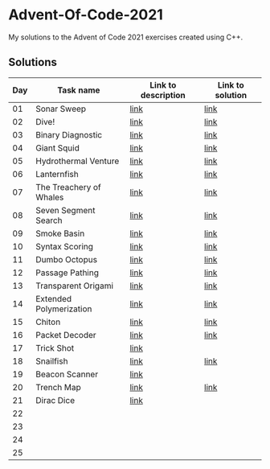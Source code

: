 # Advent-Of-Code-2021
My solutions to the Advent of Code 2021 exercises created using C++.

## Solutions

| Day | Task name                   | Link to description                           | Link to solution          |
|-----|-----------------------------|-----------------------------------------------|---------------------------|
|  01 | Sonar Sweep                 | [link](https://adventofcode.com/2021/day/1)   | [link](solutions/day01)   |
|  02 | Dive!                       | [link](https://adventofcode.com/2021/day/2)   | [link](solutions/day02)   |
|  03 | Binary Diagnostic           | [link](https://adventofcode.com/2021/day/3)   | [link](solutions/day03)   |
|  04 | Giant Squid                 | [link](https://adventofcode.com/2021/day/4)   | [link](solutions/day04)   |
|  05 | Hydrothermal Venture        | [link](https://adventofcode.com/2021/day/5)   | [link](solutions/day05)   |
|  06 | Lanternfish                 | [link](https://adventofcode.com/2021/day/6)   | [link](solutions/day06)   |
|  07 | The Treachery of Whales     | [link](https://adventofcode.com/2021/day/7)   | [link](solutions/day07)   |
|  08 | Seven Segment Search        | [link](https://adventofcode.com/2021/day/8)   | [link](solutions/day08)   |
|  09 | Smoke Basin                 | [link](https://adventofcode.com/2021/day/9)   | [link](solutions/day09)   |
|  10 | Syntax Scoring              | [link](https://adventofcode.com/2021/day/10)  | [link](solutions/day10)   |
|  11 | Dumbo Octopus               | [link](https://adventofcode.com/2021/day/11)  | [link](solutions/day11)   |
|  12 | Passage Pathing             | [link](https://adventofcode.com/2021/day/12)  | [link](solutions/day12)   |
|  13 | Transparent Origami         | [link](https://adventofcode.com/2021/day/13)  | [link](solutions/day13)   |
|  14 | Extended Polymerization     | [link](https://adventofcode.com/2021/day/14)  | [link](solutions/day14)   |
|  15 | Chiton                      | [link](https://adventofcode.com/2021/day/15)  | [link](solutions/day15)   |
|  16 | Packet Decoder              | [link](https://adventofcode.com/2021/day/16)  | [link](solutions/day16)   |
|  17 | Trick Shot                  | [link](https://adventofcode.com/2021/day/17)  |                           |
|  18 | Snailfish                   | [link](https://adventofcode.com/2021/day/18)  | [link](solutions/day18)   |
|  19 | Beacon Scanner              | [link](https://adventofcode.com/2021/day/19)  |                           |
|  20 | Trench Map                  | [link](https://adventofcode.com/2021/day/20)  | [link](solutions/day20)   |
|  21 | Dirac Dice                  | [link](https://adventofcode.com/2021/day/21)  |                           |
|  22 |                             |                                               |                           |
|  23 |                             |                                               |                           |
|  24 |                             |                                               |                           |
|  25 |                             |                                               |                           |
